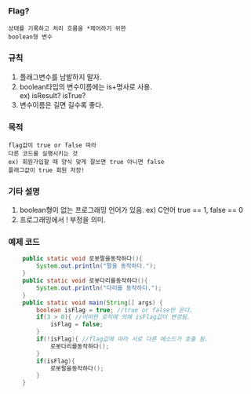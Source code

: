 ### Flag?
    상태를 기록하고 처리 흐름을 *제어하기 위한
    boolean형 변수

### 규칙
1. 플래그변수를 남발하지 말자.
2. boolean타입의 변수이름에는 is+명사로 사용.  
ex) isResult? isTrue?  
3. 변수이름은 길면 길수록 좋다.

### 목적
    flag값이 true or false 따라
    다른 코드를 실행시키는 것
    ex) 회원가입할 때 양식 맞게 잘쓰면 true 아니면 false
    플래그값이 true 회원 저장!

### 기타 설명
1. boolean형이 없는 프로그래밍 언어가 있음. ex) C언어 true == 1, false == 0  
2. 프로그래밍에서 ! 부정을 의미.

### 예제 코드
```java
    public static void 로봇팔을동작하다(){
		System.out.println("팔을 동작하다.");
	}
	public static void 로봇다리를동작하다(){
		System.out.println("다리를 동작하다.");
	}
    public static void main(String[] args) {
        boolean isFlag = true; //true or false만 온다.
        if(3 > 0){ //어떠한 로직에 의해 isFlag값이 변경됨.
			isFlag = false;
		}
		if(!isFlag){ //flag값에 따라 서로 다른 메소드가 호출 됨.
			로봇다리를동작하다();
		}
		if(isFlag){
			로봇팔을동작하다();
		}
    }
```
